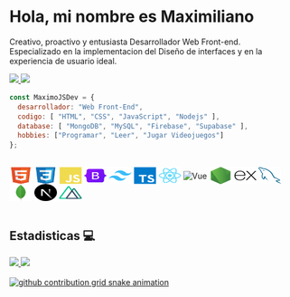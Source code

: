 <h1>Hola, mi nombre es Maximiliano</h1>


<p>Creativo, proactivo y entusiasta Desarrollador Web Front-end. Especializado en la implementacion del Diseño de interfaces y en la experiencia de usuario ideal.</p>

 <div> 
  <a href="https://www.linkedin.com/in/MaximoJSDev/" target="_blank">
    <img src="https://img.shields.io/badge/-LinkedIn-%230077B5?style=for-the-badge&logo=linkedin&logoColor=white" target="_blank">
  </a> 
  <a href="mailto:maximilianocm06@gmail.com">
    <img src="https://img.shields.io/badge/-Gmail-%23333?style=for-the-badge&logo=gmail&logoColor=white" target="_blank">
  </a>
</div>

  ```javascript
  const MaximoJSDev = {
    desarrollador: "Web Front-End",
    codigo: [ "HTML", "CSS", "JavaScript", "Nodejs" ],
    database: [ "MongoDB", "MySQL", "Firebase", "Supabase" ],
    hobbies: ["Programar", "Leer", "Jugar Videojuegos"]
  };
  ```
  
<div style="display: inline_block"><br>
   <img align="center" alt="HTML" height="30" width="40" src="https://raw.githubusercontent.com/devicons/devicon/master/icons/html5/html5-original.svg">
  <img align="center" alt="CSS" height="30" width="40" src="https://raw.githubusercontent.com/devicons/devicon/master/icons/css3/css3-original.svg">
  <img align="center" alt="JavaScript" height="30" width="40" src="https://raw.githubusercontent.com/devicons/devicon/master/icons/javascript/javascript-plain.svg">
  <img align="center" alt="Bootstrap" height="30" width="40" src="https://raw.githubusercontent.com/devicons/devicon/master/icons/bootstrap/bootstrap-original.svg">
  <img align="center" alt="Tailwind" height="30" width="40" src="https://raw.githubusercontent.com/devicons/devicon/master/icons/tailwindcss/tailwindcss-plain.svg">
  <img align="center" alt="Typescript" height="30" width="40" src="https://raw.githubusercontent.com/devicons/devicon/master/icons/typescript/typescript-original.svg">
  <img align="center" alt="React" height="30" width="40" src="https://raw.githubusercontent.com/devicons/devicon/master/icons/react/react-original.svg">
  <img align="center" alt="Vue" height="30" width="40" src="https://cdn.jsdelivr.net/gh/devicons/devicon/icons/vuejs/vuejs-original.svg">
  <img align="center" alt="Nodejs" height="30" width="40" src="https://raw.githubusercontent.com/devicons/devicon/master/icons/nodejs/nodejs-original.svg">
  <img align="center" alt="Express" height="30" width="40" src="https://raw.githubusercontent.com/devicons/devicon/master/icons/express/express-original.svg">
  <img align="center" alt="MySQL" height="30" width="40" src="https://raw.githubusercontent.com/devicons/devicon/master/icons/mysql/mysql-original.svg">
  <img align="center" alt="MongoDB" height="30" width="40" src="https://raw.githubusercontent.com/devicons/devicon/master/icons/mongodb/mongodb-original.svg">
  <img align="center" alt="Next" height="30" width="40" src="https://raw.githubusercontent.com/devicons/devicon/master/icons/nextjs/nextjs-original.svg">
  <img align="center" alt="Nuxt" height="30" width="40" src="https://raw.githubusercontent.com/devicons/devicon/master/icons/nuxtjs/nuxtjs-original.svg">
</div>
<br>

<h2>Estadisticas 💻</h2>
<div align="start">
  <a href="https://github.com/MaximoJSDev">
  <img height="180em" src="https://github-readme-stats.vercel.app/api?username=MaximoJSDev&show_icons=true&theme=tokyonight&include_all_commits=true&count_private=true"/>
  <img height="180em" src="https://github-readme-stats.vercel.app/api/top-langs/?username=MaximoJSDev&layout=compact&theme=tokyonight"/>
</div>
<br>

<div align="start">
  <picture>
    <source media="(prefers-color-scheme: dark)" srcset="https://raw.githubusercontent.com/MaximoJSDev/MaximoJSDev/output/github-contribution-grid-snake-dark.svg">
    <source media="(prefers-color-scheme: light)" srcset="https://raw.githubusercontent.com/MaximoJSDev/MaximoJSDev/output/github-contribution-grid-snake.svg">
    <img alt="github contribution grid snake animation" src="https://raw.githubusercontent.com/MaximoJSDev/MaximoJSDev/output/github-contribution-grid-snake.svg">
  </picture>
</div>
 
